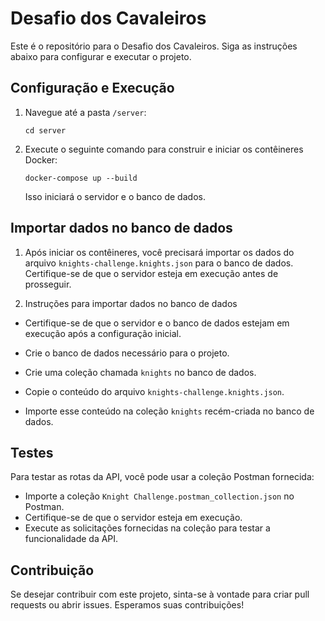 # Desafio dos Cavaleiros

Este é o repositório para o Desafio dos Cavaleiros. Siga as instruções abaixo para configurar e executar o projeto.

## Configuração e Execução

1. Navegue até a pasta `/server`:

    ```
    cd server
    ```

2. Execute o seguinte comando para construir e iniciar os contêineres Docker:

    ```
    docker-compose up --build
    ```

    Isso iniciará o servidor e o banco de dados.

## Importar dados no banco de dados

1. Após iniciar os contêineres, você precisará importar os dados do arquivo `knights-challenge.knights.json` para o banco de dados. Certifique-se de que o servidor esteja em execução antes de prosseguir.

2. Instruções para importar dados no banco de dados

- Certifique-se de que o servidor e o banco de dados estejam em execução após a configuração inicial.

- Crie o banco de dados necessário para o projeto.

- Crie uma coleção chamada `knights` no banco de dados.

- Copie o conteúdo do arquivo `knights-challenge.knights.json`.

- Importe esse conteúdo na coleção `knights` recém-criada no banco de dados.

## Testes

Para testar as rotas da API, você pode usar a coleção Postman fornecida:

- Importe a coleção `Knight Challenge.postman_collection.json` no Postman.
- Certifique-se de que o servidor esteja em execução.
- Execute as solicitações fornecidas na coleção para testar a funcionalidade da API.

## Contribuição

Se desejar contribuir com este projeto, sinta-se à vontade para criar pull requests ou abrir issues. Esperamos suas contribuições!

